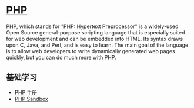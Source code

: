 # [PHP](https://openset.github.io/PHP/)
PHP, which stands for "PHP: Hypertext Preprocessor" is a widely-used Open Source general-purpose scripting language that is especially suited for web development and can be embedded into HTML. Its syntax draws upon C, Java, and Perl, and is easy to learn. The main goal of the language is to allow web developers to write dynamically generated web pages quickly, but you can do much more with PHP.

## 基础学习
- [PHP 手册](http://php.net/manual/zh/)
- [PHP Sandbox](http://sandbox.onlinephpfunctions.com/)
